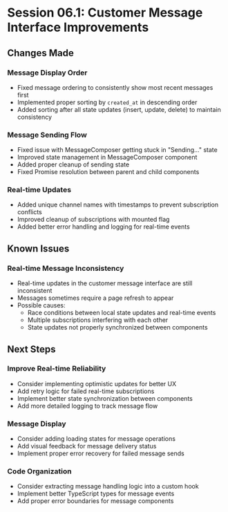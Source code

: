 # Session 06.1: Customer Message Interface Improvements

## Changes Made

### Message Display Order
- Fixed message ordering to consistently show most recent messages first
- Implemented proper sorting by `created_at` in descending order
- Added sorting after all state updates (insert, update, delete) to maintain consistency

### Message Sending Flow
- Fixed issue with MessageComposer getting stuck in "Sending..." state
- Improved state management in MessageComposer component
- Added proper cleanup of sending state
- Fixed Promise resolution between parent and child components

### Real-time Updates
- Added unique channel names with timestamps to prevent subscription conflicts
- Improved cleanup of subscriptions with mounted flag
- Added better error handling and logging for real-time events

## Known Issues

### Real-time Message Inconsistency
- Real-time updates in the customer message interface are still inconsistent
- Messages sometimes require a page refresh to appear
- Possible causes:
  - Race conditions between local state updates and real-time events
  - Multiple subscriptions interfering with each other
  - State updates not properly synchronized between components

## Next Steps

### Improve Real-time Reliability
- Consider implementing optimistic updates for better UX
- Add retry logic for failed real-time subscriptions
- Implement better state synchronization between components
- Add more detailed logging to track message flow

### Message Display
- Consider adding loading states for message operations
- Add visual feedback for message delivery status
- Implement proper error recovery for failed message sends

### Code Organization
- Consider extracting message handling logic into a custom hook
- Implement better TypeScript types for message events
- Add proper error boundaries for message components 